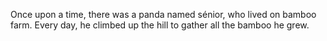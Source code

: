 Once upon a time, there was a panda named sénior, who lived on bamboo farm.
Every day, he climbed up the hill to gather all the bamboo he grew.